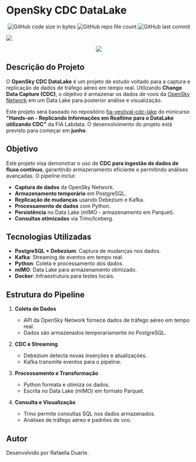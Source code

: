 
# OpenSky CDC DataLake

<p align="center">
<img alt="GitHub code size in bytes" src="https://img.shields.io/github/languages/code-size/seu-usuario/opensky-cdc-datalake?style=plastic">
<img alt="GitHub repo file count" src="https://img.shields.io/github/directory-file-count/seu-usuario/opensky-cdc-datalake?style=plastic">
<img alt="GitHub last commit" src="https://img.shields.io/github/last-commit/seu-usuario/opensky-cdc-datalake?style=plastic">
</p>

<img src="https://opensky-network.org/images/coverage.png">

<p align="center">
<img src="https://img.shields.io/static/v1?label=Status&message=Em_Andamento&color=orange&style=for-the-badge"/>
</p>

## Descrição do Projeto

O **OpenSky CDC DataLake** é um projeto de estudo voltado para a captura e replicação de dados de tráfego aéreo em tempo real. Utilizando **Change Data Capture (CDC)**, o objetivo é armazenar os dados de voos da [OpenSky Network](https://opensky-network.org/data) em um Data Lake para posterior análise e visualização.

Este projeto será baseado no repositório [fia-vestival-cdc-lake](https://github.com/Labdata-FIA/fia-vestival-cdc-lake) do minicurso **"Hands-on - Replicando Informações em Realtime para o DataLake utilizando CDC"** da FIA Labdata. O desenvolvimento do projeto está previsto para começar em **junho**.

## Objetivo

Este projeto visa demonstrar o uso de **CDC para ingestão de dados de fluxo contínuo**, garantindo armazenamento eficiente e permitindo análises avançadas. O pipeline inclui:

- **Captura de dados** da OpenSky Network.
- **Armazenamento temporário** em PostgreSQL.
- **Replicação de mudanças** usando Debezium e Kafka.
- **Processamento de dados** com Python.
- **Persistência** no Data Lake (mIMO - armazenamento em Parquet).
- **Consultas otimizadas** via Trino/Iceberg.

## Tecnologias Utilizadas

- **PostgreSQL + Debezium**: Captura de mudanças nos dados.
- **Kafka**: Streaming de eventos em tempo real.
- **Python**: Coleta e processamento dos dados.
- **mIMO**: Data Lake para armazenamento otimizado.
- **Docker**: Infraestrutura para testes locais.

## Estrutura do Pipeline

1. **Coleta de Dados**
   - API da OpenSky Network fornece dados de tráfego aéreo em tempo real.
   - Dados são armazenados temporariamente no PostgreSQL.

2. **CDC e Streaming**
   - Debezium detecta novas inserções e atualizações.
   - Kafka transmite eventos para o pipeline.

3. **Processamento e Transformação**
   - Python formata e otimiza os dados.
   - Escrita no Data Lake (mIMO) em formato Parquet.

4. **Consulta e Visualização**
   - Trino permite consultas SQL nos dados armazenados.
   - Análises de tráfego aéreo e padrões de voo.

## Autor

Desenvolvido por Rafaella Duarte.




